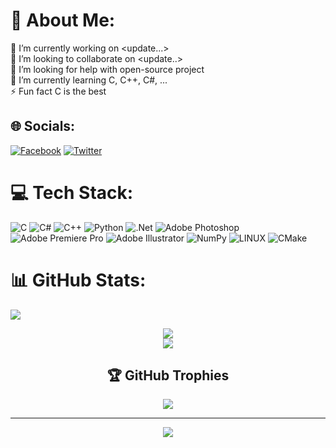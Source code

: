 # 💫 About Me:
🔭 I’m currently working on <update...><br>👯 I’m looking to collaborate on <update..><br>🤝 I’m looking for help with open-source project<br>🌱 I’m currently learning C, C++, C#, ...<br>⚡ Fun fact C is the best


## 🌐 Socials:
[![Facebook](https://img.shields.io/badge/Facebook-%231877F2.svg?logo=Facebook&logoColor=white)](https://facebook.com/chiro.jade.rain) [![Twitter](https://img.shields.io/badge/Twitter-%231DA1F2.svg?logo=Twitter&logoColor=white)](https://twitter.com/TruongChiro) 

# 💻 Tech Stack:
![C](https://img.shields.io/badge/c-%2300599C.svg?style=for-the-badge&logo=c&logoColor=white) ![C#](https://img.shields.io/badge/c%23-%23239120.svg?style=for-the-badge&logo=c-sharp&logoColor=white) ![C++](https://img.shields.io/badge/c++-%2300599C.svg?style=for-the-badge&logo=c%2B%2B&logoColor=white) ![Python](https://img.shields.io/badge/python-3670A0?style=for-the-badge&logo=python&logoColor=ffdd54) ![.Net](https://img.shields.io/badge/.NET-5C2D91?style=for-the-badge&logo=.net&logoColor=white) ![Adobe Photoshop](https://img.shields.io/badge/adobephotoshop-%2331A8FF.svg?style=for-the-badge&logo=adobephotoshop&logoColor=white) ![Adobe Premiere Pro](https://img.shields.io/badge/Adobe%20Premiere%20Pro-9999FF.svg?style=for-the-badge&logo=Adobe%20Premiere%20Pro&logoColor=white) ![Adobe Illustrator](https://img.shields.io/badge/adobeillustrator-%23FF9A00.svg?style=for-the-badge&logo=adobeillustrator&logoColor=white) ![NumPy](https://img.shields.io/badge/numpy-%23013243.svg?style=for-the-badge&logo=numpy&logoColor=white) ![LINUX](https://img.shields.io/badge/Linux-FCC624?style=for-the-badge&logo=linux&logoColor=black) ![CMake](https://img.shields.io/badge/CMake-%23008FBA.svg?style=for-the-badge&logo=cmake&logoColor=white)
# 📊 GitHub Stats:
![](https://github-readme-stats.vercel.app/api?username=Chiro145&theme=tokyonight&hide_border=true&include_all_commits=true&count_private=true)<br/><center/>
![](https://github-readme-streak-stats.herokuapp.com/?user=Chiro145&theme=tokyonight&hide_border=true)<br/><center/>
![](https://github-readme-stats.vercel.app/api/top-langs/?username=Chiro145&theme=tokyonight&hide_border=true&include_all_commits=true&count_private=true&layout=compact)<center/>

## 🏆 GitHub Trophies
![](https://github-profile-trophy.vercel.app/?username=Chiro145&theme=dracula&no-frame=true&no-bg=true&margin-w=4)

---
[![](https://visitcount.itsvg.in/api?id=Chiro145&icon=2&color=1)](https://visitcount.itsvg.in)

<!-- Proudly created with GPRM ( https://gprm.itsvg.in ) -->

